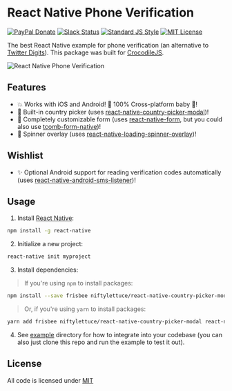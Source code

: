 
# React Native Phone Verification

[![PayPal Donate][paypal-donate-image]][paypal-donate-url]
[![Slack Status][slack-image]][slack-url]
[![Standard JS Style][standard-image]][standard-url]
[![MIT License][license-image]][license-url]

The best React Native example for phone verification (an alternative to [Twitter Digits][twitter-digits]). This package was built for [CrocodileJS][crocodile-url].

![React Native Phone Verification][demo]

## Features

* :boom: Works with iOS and Android! :100: 100% Cross-platform baby :baby:!
* :flags: Built-in country picker (uses [react-native-country-picker-modal][react-native-country-picker-modal])!
* :wrench: Completely customizable form (uses [react-native-form][react-native-form], but you could also use [tcomb-form-native][tcomb-form-native])!
* :crystal_ball: Spinner overlay (uses [react-native-loading-spinner-overlay][react-native-loading-spinner-overlay])!

## Wishlist

* :sparkles: Optional Android support for reading verification codes automatically (uses [react-native-android-sms-listener][react-native-android-sms-listener])!

## Usage

1. Install [React Native][react-native]:

  ```bash
  npm install -g react-native
  ```

2. Initialize a new project:

  ```bash
  react-native init myproject
  ```

3. Install dependencies:

  > If you're using `npm` to install packages:

  ```bash
  npm install --save frisbee niftylettuce/react-native-country-picker-modal react-native-form react-native-loading-spinner-overlay
  ```

  > Or, if you're using `yarn` to install packages:

  ```bash
  yarn add frisbee niftylettuce/react-native-country-picker-modal react-native-form react-native-loading-spinner-overlay
  ```

4. See [example][example] directory for how to integrate into your codebase (you can also just clone this repo and run the example to test it out).


## License

All code is licensed under [MIT][license-url]


[paypal-donate-image]: https://img.shields.io/badge/paypal-donate-orange.svg
[paypal-donate-url]: https://www.paypal.com/cgi-bin/webscr?cmd=_s-xclick&hosted_button_id=FE3EFQ5X9RHT6
[license-image]: http://img.shields.io/badge/license-MIT-blue.svg
[license-url]: LICENSE
[crocodile-url]: https://crocodilejs.com
[slack-image]: http://slack.crocodilejs.com/badge.svg
[slack-url]: http://slack.crocodilejs.com
[standard-image]: https://img.shields.io/badge/code%20style-standard%2Bes7-brightgreen.svg
[standard-url]: https://github.com/crocodilejs/eslint-config-crocodile
[react-native-country-picker-modal]: https://github.com/xcarpentier/react-native-country-picker-modal
[react-native]: https://facebook.github.io/react-native/
[react-native-android-sms-listener]: https://github.com/CentaurWarchief/react-native-android-sms-listener
[tcomb-form-native]: https://github.com/gcanti/tcomb-form-native
[react-native-form]: https://github.com/julianocomg/react-native-form
[react-native-loading-spinner-overlay]: https://github.com/niftylettuce/react-native-loading-spinner-overlay
[demo]: https://cdn.rawgit.com/niftylettuce/react-native-phone-verification/master/media/example.png
[example]: example/index.ios.js
[twitter-digits]: https://get.digits.com/
